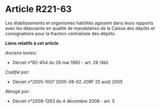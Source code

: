# Article R221-63

Les établissements et organismes habilités agissent dans leurs rapports avec les déposants en qualité de mandataires de la
Caisse des dépôts et consignations pour la fraction centralisée des dépôts.

**Liens relatifs à cet article**

_Anciens textes_:

  - Décret n°82-454 du 28 mai 1982 - art. 28 (Ab)

_Codifié par_:

  - Décret n°2005-1007 2005-08-02 JORF 25 août 2005

_Abrogé par_:

  - Décret n°2008-1263 du 4 décembre 2008 - art. 5
